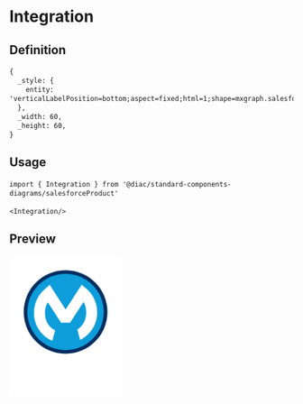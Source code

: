 # Integration

## Definition

```
{
  _style: { 
    entity: 'verticalLabelPosition=bottom;aspect=fixed;html=1;shape=mxgraph.salesforce.integration;',
  },
  _width: 60,
  _height: 60,
}
```

## Usage

```
import { Integration } from '@diac/standard-components-diagrams/salesforceProduct'

<Integration/>
```

## Preview

<img src="./integration.png" width="200"/>
